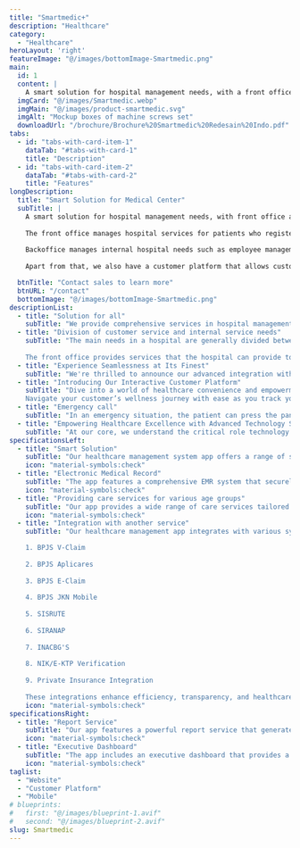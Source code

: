 ```yaml
---
title: "Smartmedic+"
description: "Healthcare"
category: 
  - "Healthcare"
heroLayout: 'right'
featureImage: "@/images/bottomImage-Smartmedic.png"
main:
  id: 1
  content: |
    A smart solution for hospital management needs, with a front office and back office interface we provide complete services and meet aspects of customer needs and internal hospital management.
  imgCard: "@/images/Smartmedic.webp"
  imgMain: "@/images/product-smartmedic.svg"
  imgAlt: "Mockup boxes of machine screws set"
  downloadUrl: "/brochure/Brochure%20Smartmedic%20Redesain%20Indo.pdf"
tabs:
  - id: "tabs-with-card-item-1"
    dataTab: "#tabs-with-card-1"
    title: "Description"
  - id: "tabs-with-card-item-2"
    dataTab: "#tabs-with-card-2"
    title: "Features"
longDescription:
  title: "Smart Solution for Medical Center"
  subTitle: |
    A smart solution for hospital management needs, with front office and back office interfaces we provide complete services and meet aspects of customer needs and internal hospital management. 
    
    The front office manages hospital services for patients who register at the hospital. This interface is also integrated with various support systems that support hospital service needs for patients. 
    
    Backoffice manages internal hospital needs such as employee management, employee payroll, and hospital building management. 
    
    Apart from that, we also have a customer platform that allows customers to do various things, including enabling patients to make reservations online, accessing hospital information, accessing health information, providing feedback and evaluation, health tracking, telemedicine, and also panic buttons.

  btnTitle: "Contact sales to learn more"
  btnURL: "/contact"
  bottomImage: "@/images/bottomImage-Smartmedic.png"
descriptionList:
  - title: "Solution for all"
    subTitle: "We provide comprehensive services in hospital management processes starting from diagnostic services and patient procedures, medical records, pharmacy, pharmacy warehouse, billing, employee payroll, accounting processes to management control."
  - title: "Division of customer service and internal service needs"
    subTitle: "The main needs in a hospital are generally divided between the needs of patients and the internal needs of the hospital itself. We provide two different interfaces, namely front office and back office. 
    
    The front office provides services that the hospital can provide to patients, while the back office provides services for the hospital's internal needs."
  - title: "Experience Seamlessness at Its Finest"
    subTitle: "We're thrilled to announce our advanced integration with a diverse range of systems, ensuring top-tier service for every patient. From streamlining claims with BPJS for V-Claim, Aplicares, and E-Claim to enhancing accessibility through BPJS for JKN Mobile, we're committed to simplifying the healthcare journey."
  - title: "Introducing Our Interactive Customer Platform"
    subTitle: "Dive into a world of healthcare convenience and empowerment with our cutting-edge online hub. Seamlessly register and unlock a treasure trove of resources, including hospital information and personalized health insights.
    Navigate your customer’s wellness journey with ease as you track your customer’s health progress and access real-time feedback and evaluations. With our innovative telemedicine feature."
  - title: "Emergency call"
    subTitle: "In an emergency situation, the patient can press the panic button which will be integrated with the hospital application system which will send an ambulance to the patient at the patient's location with a real-time location tracking feature for the patient and ambulance"
  - title: "Empowering Healthcare Excellence with Advanced Technology Solutions"
    subTitle: "At our core, we understand the critical role technology plays in enhancing various health support facilities. From radiology to laboratory services, physiotherapy, electrocardiography, MRI, CT-scan, chemotherapy, hemodialysis, and medical rehab – we've got you covered with cutting-edge solutions designed to elevate patient care and streamline workflows."
specificationsLeft:
  - title: "Smart Solution"
    subTitle: "Our healthcare management system app offers a range of smart solutions that leverage technology to enhance healthcare delivery and streamline operations. These solutions include predictive analytics for early disease detection, personalized treatment plans based on patient data, and automated reminders for medication adherence and follow-up appointments."
    icon: "material-symbols:check"
  - title: "Electronic Medical Record"
    subTitle: "The app features a comprehensive EMR system that securely stores and manages patient health information. This includes medical history, diagnoses, medications, treatment plans, immunization dates, allergies, radiology images, and laboratory test results. The EMR ensures easy access to accurate and up-to-date patient information for healthcare providers, enabling them to make informed decisions and deliver personalized care."
    icon: "material-symbols:check"
  - title: "Providing care services for various age groups"
    subTitle: "Our app provides a wide range of care services tailored to the unique needs of different age groups. For children, this includes pediatric care, vaccinations, growth monitoring, and developmental assessments. For adults, services include preventive care, chronic disease management, and health screenings. For seniors, the app offers geriatric care, home healthcare, and assistance with activities of daily living."
    icon: "material-symbols:check"
  - title: "Integration with another service"
    subTitle: "Our healthcare management app integrates with various systems to provide optimal patient service:

    1. BPJS V-Claim 
    
    2. BPJS Aplicares 
    
    3. BPJS E-Claim 
    
    4. BPJS JKN Mobile 
    
    5. SISRUTE
    
    6. SIRANAP 
    
    7. INACBG'S 
    
    8. NIK/E-KTP Verification 
    
    9. Private Insurance Integration
    
    These integrations enhance efficiency, transparency, and healthcare quality, improving the overall patient experience."
    icon: "material-symbols:check"
specificationsRight:
  - title: "Report Service"
    subTitle: "Our app features a powerful report service that generates detailed reports on various aspects of healthcare delivery. These reports include patient health outcomes, treatment effectiveness, resource utilization, and compliance with healthcare standards. The reports help healthcare organizations assess their performance, identify areas for improvement, and make data-driven decisions to enhance patient care."
    icon: "material-symbols:check"
  - title: "Executive Dashboard"
    subTitle: "The app includes an executive dashboard that provides a high-level overview of key performance indicators (KPIs) and metrics related to healthcare delivery. The dashboard presents real-time data on patient volumes, resource utilization, revenue generation, and patient satisfaction scores. This enables executives to monitor the health of the organization, identify trends, and make strategic decisions to improve operational efficiency and patient outcomes."
    icon: "material-symbols:check"
taglist: 
  - "Website"
  - "Customer Platform"
  - "Mobile"
# blueprints:
#   first: "@/images/blueprint-1.avif"
#   second: "@/images/blueprint-2.avif"
slug: Smartmedic    
---
```

